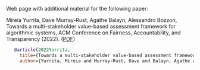 Web page with additional material for the following paper:


Mireia Yurrita, Dave Murray-Rust, Agathe Balayn, Alessandro Bozzon, Towards a multi-stakeholder value-based assessment framework for algorithmic systems,  ACM Conference on Fairness, Accountability, and Transparency (2022). ([PDF](https://doi.org/10.1145/3531146.3533118))

```bib
   @article{2022Yurrita,
     title={Towards a multi-stakeholder value-based assessment framework for algorithmic systems},
     author={Yurrita, Mireia and Murray-Rust, Dave and Balayn, Agathe and Bozzon, Alessandro}, journal={https://doi.org/10.1145/3531146.3533118}, year={2022}}
```
